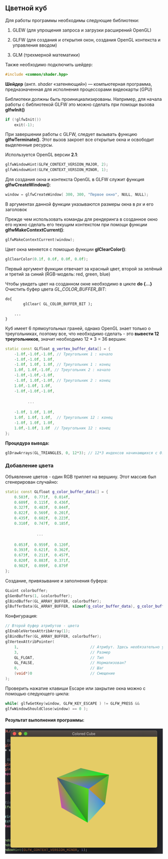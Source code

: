 ## Цветной куб

Для работы программы необходимы следующие библиотеки:

1. GLEW (для упрощения запроса и загрузки расширений OpenGL)

2. GLFW (для создания и открытия окон, создания OpenGL контекста и управления вводом)

3. GLM (трехмерной математики)

   

Также необходимо подключить шейдер:
```c++
#include <common/shader.hpp>
```

**Шейдер** (англ. *shader* «затеняющий») — компьютерная программа, предназначенная для исполнения процессорами видеокарты (GPU)

Библиотеки должны быть проинициализированы. Например, для начала работы с библиотекой GLFW это можно сделать при помощи вызова **glfwInit()** 

```c++
if (!glfwInit())
    exit(-1);
```

При завершении работы с GLFW, следует вызывать функцию **glfwTerminate()**. Этот вызов закроет все открытые окна и освободит выделенные ресурсы.

Используется OpenGL версии **2.1**:

```c++
glfwWindowHint(GLFW_CONTEXT_VERSION_MAJOR, 2);
glfwWindowHint(GLFW_CONTEXT_VERSION_MINOR, 1);
```

Для создания окна и контекста OpenGL в GLFW служит функция **glfwCreateWindow()**:

```c++
window = glfwCreateWindow( 300, 300, "Первое окно", NULL, NULL);
```

В аргументах данной функции указываются размеры окна в *px* и его заголовок 

Прежде чем использовать команды для рендеринга в созданное 
окно его нужно сделать его текущим контекстом при помощи функции **glfwMakeContextCurrent()**:

```c++
glfwMakeContextCurrent(window);
```

Цвет окна меняется с помощью функции **glClearColor()**:

```c++
glClearColor(0.1f, 0.6f, 0.0f, 0.0f);
```

Первый аргумент функции отвечает за красный цвет, второй за зелёный и третий за синий (RGB-модель: red, green, blue) 

Чтобы увидеть цвет на созданном окне необходимо в цикле **do {...}** Очистить буфер цвета *GL_COLOR_BUFFER_BIT*:
```с++
do{
		glClear( GL_COLOR_BUFFER_BIT );

	...
}
```

Куб имеет 6 прямоугольных граней, однако OpenGL знает только о 
треугольниках, поэтому все, что необходимо сделать - это **вывести 12 треугольников**, значит необходимо 12 * 3 = 36 вершин:

```c++
static const GLfloat g_vertex_buffer_data[] = {
    -1.0f,-1.0f,-1.0f, // Треугольник 1 : начало
    -1.0f,-1.0f, 1.0f,
    -1.0f, 1.0f, 1.0f, // Треугольник 1 : конец
    1.0f, 1.0f,-1.0f, // Треугольник 2 : начало
    -1.0f,-1.0f,-1.0f,
    -1.0f, 1.0f,-1.0f, // Треугольник 2 : конец
    1.0f,-1.0f, 1.0f,
    -1.0f,-1.0f,-1.0f,

          ...
              
    -1.0f, 1.0f, 1.0f,
    1.0f, 1.0f, 1.0f,  // Треугольник 12 : конец
    -1.0f, 1.0f, 1.0f,
    1.0f,-1.0f, 1.0f  // Треугольник 12 : конец
};
```

**Процедура вывода:**

```c++
glDrawArrays(GL_TRIANGLES, 0, 12*3); // 12*3 индексов начинающихся с 0. -> 12 треугольников -> 6 граней.
```

### Добавление цвета

Объявление цветов - один RGB триплет на вершину. Этот массив был сгенерирован случайно:

```c++
static const GLfloat g_color_buffer_data[] = {
    0.583f,  0.771f,  0.014f,
    0.609f,  0.115f,  0.436f,
    0.327f,  0.483f,  0.844f,
    0.822f,  0.569f,  0.201f,
    0.435f,  0.602f,  0.223f,
    0.310f,  0.747f,  0.185f,
    
              ...
    
    0.053f,  0.959f,  0.120f,
    0.393f,  0.621f,  0.362f,
    0.673f,  0.211f,  0.457f,
    0.820f,  0.883f,  0.371f,
    0.982f,  0.099f,  0.879f
};
```

Создание, привязывание и заполнения буфера:

```c++
GLuint colorbuffer;
glGenBuffers(1, &colorbuffer);
glBindBuffer(GL_ARRAY_BUFFER, colorbuffer);
glBufferData(GL_ARRAY_BUFFER, sizeof(g_color_buffer_data), g_color_buffer_data, GL_STATIC_DRAW);
```

Конфигурация:

```c++
// Второй буфер атрибутов - цвета
glEnableVertexAttribArray(1);
glBindBuffer(GL_ARRAY_BUFFER, colorbuffer);
glVertexAttribPointer(
    1,                                // Атрибут. Здесь необязательно указывать 1, но главное, чтобы это значение совпадало с layout в шейдере..
    3,                                // Размер
    GL_FLOAT,                         // Тип
    GL_FALSE,                         // Нормализован?
    0,                                // Шаг
    (void*)0                          // Смещение
);
```

Проверить нажатие клавиши Escape или закрытие окна можно с помощью следующего цикла: 

```c++
while( glfwGetKey(window, GLFW_KEY_ESCAPE ) != GLFW_PRESS &&
glfwWindowShouldClose(window) == 0 );
```



#### Результат выполнения программы:

![](https://github.com/Yalkinzsun/OpenGL/blob/master/screenshots/4.png)

